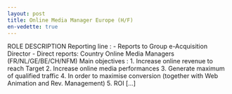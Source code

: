 ```yaml
---
layout: post
title: Online Media Manager Europe (H/F)
en-vedette: true
---
```


ROLE DESCRIPTION Reporting line : - Reports to Group e-Acquisition Director - Direct reports: Country Online Media Managers (FR/NL/GE/BE/CH/NFM) Main objectives : 1. Increase online revenue to reach Target 2. Increase online media performances 3. Generate maximum of qualified traffic 4. In order to maximise conversion (together with Web Animation and Rev. Management) 5. ROI [&#8230;]
